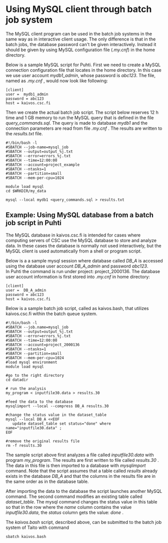 # Using MySQL client through batch job system

The MySQL client program can be used in the batch job systems 
in the same way as in interactive client usage. The only 
difference is that in the batch jobs, the database password 
can't be given interactively. Instead it should be given by 
using MySQL configuration file (_.my.cnf_) in the home directory.

Below is a sample MySQL script for Puhti. First we need to create 
a MySQL connection configuration file that locates in the home 
directory.  In this case we use user account _mydb1_admin_, 
whose password is _abc123_.  The file, named as _.my.cnf_ , 
would now look like following:
 
```text
[client]
user =  mydb1_admin
password = abc123
host = kaivos.csc.fi
```

Then we create the actual batch job script. The script below 
reserves 12 h time and 1 GB memory to run the MySQL query that 
is defined in the file _query_commands.sql_. The query is made 
to database _mydb1_ and the connection parameters are read from 
file _.my.cnf_ . The results are written to the _results.txt_ file.

```text
#!/bin/bash -l
#SBATCH --job-name=mysql_job
#SBATCH --output=output_%j.txt
#SBATCH --error=errors_%j.txt
#SBATCH --time=12:00:00
#SBATCH --account=project_example
#SBATCH --ntasks=1
#SBATCH --partition=small
#SBATCH --mem-per-cpu=1024

module load mysql
cd $WRKDIR/my_data

mysql --local mydb1 <query_commands.sql > results.txt
```
 
## Example: Using MySQL database from a batch job script in Puhti

The MySQL database in kaivos.csc.fi is intended for cases where 
computing servers of CSC use the MySQL database to store and 
analyze data. In these cases the database is normally not used 
interactively, but the MySQL client is used automatically from 
a shell or program script. 

Below is a a sample mysql session where database called _DB_A_ 
is accessed using the database user account _DB_A_admin_  and 
password _abc123_.  
In Puhti the command is run under project: project_2000136. The 
database user account information is first stored into _.my.cnf_ in home directory:

```text
[client]
user =  DB_A_admin
password = abc123
host = kaivos.csc.fi
```

Below is a sample batch job script, called as kaivos.bash, 
that utilizes kaivos.csc.fi within the batch queue system.

```text
#!/bin/bash -l
#SBATCH --job.name=mysql_job
#SBATCH --output=output_%j.txt
#SBATCH --error=errors_%j.txt
#SBATCH --time=12:00:00
#SBATCH --account=project_2000136
#SBATCH --ntasks=1
#SBATCH --partition=small
#SBATCH --mem-per-cpu=1024
#load mysql environment
module load mysql

#go to the right directory
cd datadir

# run the analysis
my_program < inputfile30.data > results.30

#feed the data to the database
mysqlimport --local --compress DB_A results.30

#change the status value in the dataset_table
mysql --local DB_A <<EOF
   update dataset_table set status="done" where name="inputfile30.data" ;
EOF

#remove the original results file
rm -f results.30

```

The sample script above first analyzes a file called _inputfile30.data_ 
with program _my_program_. The results are first written to file called 
_results.30_ . The data in this file is then imported to a database with
_mysqlimport_ command. Note that the script assumes that a table called 
_results_ already exists in the database _DB_A_ and that the columns in 
the results file are in the same order as in the database table.

After importing the data to the database the script launches another 
MySQL command. The second command modifies an existing table called 
_dataset_table_. The mysql command changes the status value in this 
table so that in the row where the _name_ column contains the value 
_inputfile30.data_, the _status_ column gets the value:  _done_ .

The _kaivos.bash_ script, described above, can be submitted to the 
batch job system of Taito with command

```text
sbatch kaivos.bash
```
